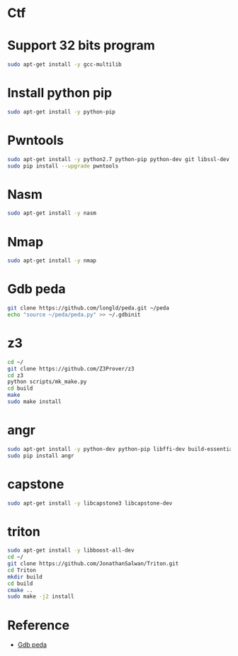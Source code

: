 # Ctf

# Support 32 bits program 

```bash
sudo apt-get install -y gcc-multilib
```

# Install python pip

```bash
sudo apt-get install -y python-pip
```

# Pwntools

```bash
sudo apt-get install -y python2.7 python-pip python-dev git libssl-dev
sudo pip install --upgrade pwntools
```

# Nasm

```bash
sudo apt-get install -y nasm
```

# Nmap

```bash
sudo apt-get install -y nmap
```

# Gdb peda

```bash
git clone https://github.com/longld/peda.git ~/peda
echo "source ~/peda/peda.py" >> ~/.gdbinit
```

# z3

```bash
cd ~/
git clone https://github.com/Z3Prover/z3
cd z3
python scripts/mk_make.py
cd build
make
sudo make install
```

# angr

```bash
sudo apt-get install -y python-dev python-pip libffi-dev build-essential virtualenvwrapper
sudo pip install angr
```

# capstone

```bash
sudo apt-get install -y libcapstone3 libcapstone-dev
```


# triton

```bash
sudo apt-get install -y libboost-all-dev
cd ~/
git clone https://github.com/JonathanSalwan/Triton.git
cd Triton
mkdir build
cd build
cmake ..
sudo make -j2 install
```


# Reference
- [Gdb peda](https://github.com/longld/peda.git)


